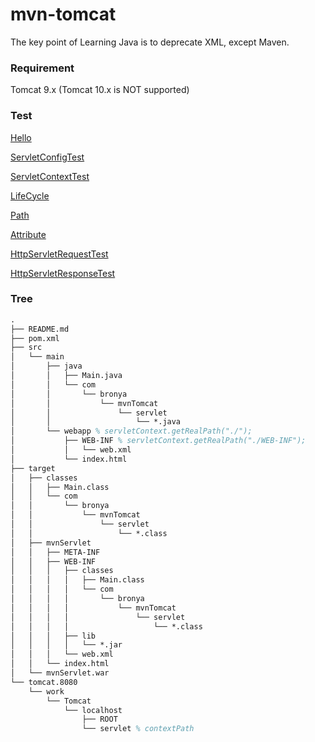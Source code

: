 # mvn-tomcat
The key point of Learning Java is to deprecate XML, except Maven.

### Requirement
Tomcat 9.x (Tomcat 10.x is NOT supported)

### Test
[Hello](http://127.0.0.1:8080/servlet/hello?username=root&password=1024)

[ServletConfigTest](http://127.0.0.1:8080/servlet/config)

[ServletContextTest](http://127.0.0.1:8080/servlet/context)

[LifeCycle](http://127.0.0.1:8080/servlet/lifecycle)

[Path](http://127.0.0.1:8080/servlet/path)

[Attribute](http://127.0.0.1:8080/servlet/attribute)

[HttpServletRequestTest](http://127.0.0.1:8080/servlet/req)

[HttpServletResponseTest](http://127.0.0.1:8080/servlet/resp)

### Tree
```tex
.
├── README.md
├── pom.xml
├── src
│   └── main
│       ├── java
│       │   ├── Main.java
│       │   └── com
│       │       └── bronya
│       │           └── mvnTomcat
│       │               └── servlet
│       │                   └── *.java
│       └── webapp % servletContext.getRealPath("./");
│           ├── WEB-INF % servletContext.getRealPath("./WEB-INF");
│           │   └── web.xml
│           └── index.html
├── target
│   ├── classes
│   │   ├── Main.class
│   │   └── com
│   │       └── bronya
│   │           └── mvnTomcat
│   │               └── servlet
│   │                   └── *.class
│   ├── mvnServlet
│   │   ├── META-INF
│   │   ├── WEB-INF
│   │   │   ├── classes
│   │   │   │   ├── Main.class
│   │   │   │   └── com
│   │   │   │       └── bronya
│   │   │   │           └── mvnTomcat
│   │   │   │               └── servlet
│   │   │   │                   └── *.class
│   │   │   ├── lib
│   │   │   │   └── *.jar
│   │   │   └── web.xml
│   │   └── index.html
│   └── mvnServlet.war
└── tomcat.8080
    └── work
        └── Tomcat
            └── localhost
                ├── ROOT
                └── servlet % contextPath
```